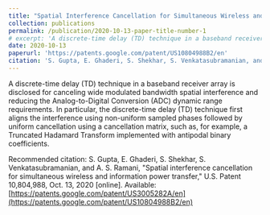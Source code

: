 ```yaml
---
title: "Spatial Interference Cancellation for Simultaneous Wireless and Information Power Transfer"
collection: publications
permalink: /publication/2020-10-13-paper-title-number-1
# excerpt: 'A discrete-time delay (TD) technique in a baseband receiver array is disclosed for canceling wide modulated bandwidth spatial interference and reducing the Analog-to-Digital Conversion (ADC) dynamic range requirements. In particular, the discrete-time delay (TD) technique first aligns the interference using non-uniform sampled phases followed by uniform cancellation using a cancellation matrix, such as, for example, a Truncated Hadamard Transform implemented with antipodal binary coefficients.'
date: 2020-10-13
paperurl: 'https://patents.google.com/patent/US10804988B2/en'
citation: 'S. Gupta, E. Ghaderi, S. Shekhar, S. Venkatasubramanian, and A. S. Ramani. (2020). &quot;Spatial interference cancellation for simultaneous wireless and information power transfer.&quot; <i>U.S. Patent 10,804,988</i>. 1(1).'
---
```

A discrete-time delay (TD) technique in a baseband receiver array is disclosed for canceling wide modulated bandwidth spatial interference and reducing the Analog-to-Digital Conversion (ADC) dynamic range requirements. In particular, the discrete-time delay (TD) technique first aligns the interference using non-uniform sampled phases followed by uniform cancellation using a cancellation matrix, such as, for example, a Truncated Hadamard Transform implemented with antipodal binary coefficients.

Recommended citation: S. Gupta, E. Ghaderi, S. Shekhar, S. Venkatasubramanian, and A. S. Ramani, "Spatial interference cancellation for simultaneous wireless and information power transfer," U.S. Patent 10,804,988, Oct. 13, 2020 [online]. Available: [https://patents.google.com/patent/US3005282A/en](https://patents.google.com/patent/US10804988B2/en)

